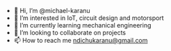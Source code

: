 - 👋 Hi, I’m @michael-karanu
- 👀 I’m interested in IoT, circuit design and
     motorsport 
- 🌱 I’m currently learning mechanical engineering 
- 💞️ I’m looking to collaborate on projects 
- 📫 How to reach me ndichukaranu@gmail.com

<!---
michael-karanu/michael-karanu is a ✨ special ✨ repository because its `README.md` (this file) appears on your GitHub profile.
You can click the Preview link to take a look at your changes.
--->
